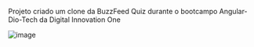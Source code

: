 Projeto criado um clone da BuzzFeed Quiz durante o bootcampo Angular-Dio-Tech da Digital Innovation One

![image](https://github.com/MarceloSilvaAQA/angular-buzzfeed-quizz-clone/assets/56897949/ef61a3df-6ea7-4a51-a2f9-5ea8bb389e57)
